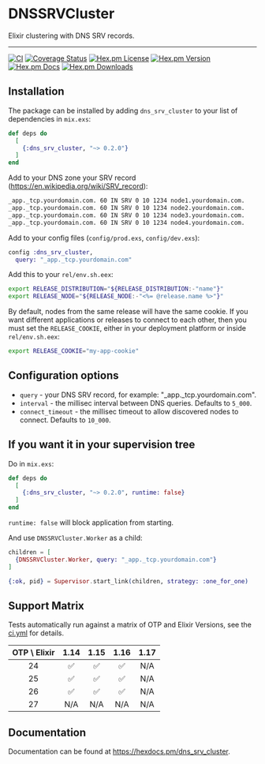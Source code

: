 # DNSSRVCluster

Elixir clustering with DNS SRV records.

---

[![CI](https://github.com/pertsevds/dns_srv_cluster/actions/workflows/ci.yml/badge.svg)](https://github.com/pertsevds/dns_srv_cluster/actions/workflows/ci.yml)
[![Coverage Status](https://coveralls.io/repos/github/pertsevds/dns_srv_cluster/badge.svg?branch=main)](https://coveralls.io/github/pertsevds/dns_srv_cluster?branch=main)
[![Hex.pm License](https://img.shields.io/hexpm/l/dns_srv_cluster)](https://hex.pm/packages/dns_srv_cluster)
[![Hex.pm Version](https://img.shields.io/hexpm/v/dns_srv_cluster)](https://hex.pm/packages/dns_srv_cluster)
[![Hex.pm Docs](https://img.shields.io/badge/hex-docs-lightgreen)](https://hexdocs.pm/nbpm)
[![Hex.pm Downloads](https://img.shields.io/hexpm/dt/dns_srv_cluster)](https://hex.pm/packages/dns_srv_cluster)

## Installation

The package can be installed by adding `dns_srv_cluster` to your list of dependencies in `mix.exs`:

```elixir
def deps do
  [
    {:dns_srv_cluster, "~> 0.2.0"}
  ]
end
```

Add to your DNS zone your SRV record (https://en.wikipedia.org/wiki/SRV_record):

```sh
_app._tcp.yourdomain.com. 60 IN SRV 0 10 1234 node1.yourdomain.com.
_app._tcp.yourdomain.com. 60 IN SRV 0 10 1234 node2.yourdomain.com.
_app._tcp.yourdomain.com. 60 IN SRV 0 10 1234 node3.yourdomain.com.
_app._tcp.yourdomain.com. 60 IN SRV 0 10 1234 node4.yourdomain.com.
```

Add to your config files (`config/prod.exs`, `config/dev.exs`):

```elixir
config :dns_srv_cluster,
  query: "_app._tcp.yourdomain.com"
```

Add this to your `rel/env.sh.eex`:

```sh
export RELEASE_DISTRIBUTION="${RELEASE_DISTRIBUTION:-"name"}"
export RELEASE_NODE="${RELEASE_NODE:-"<%= @release.name %>"}"
```

By default, nodes from the same release will have the same cookie. If you want different
applications or releases to connect to each other, then you must set the `RELEASE_COOKIE`,
either in your deployment platform or inside `rel/env.sh.eex`:

```sh
export RELEASE_COOKIE="my-app-cookie"
```

## Configuration options

  * `query` - your DNS SRV record, for example: "_app._tcp.yourdomain.com".
  * `interval` - the millisec interval between DNS queries. Defaults to `5_000`.
  * `connect_timeout` - the millisec timeout to allow discovered nodes to connect. Defaults to `10_000`.


## If you want it in your supervision tree

Do in `mix.exs`:

```elixir
def deps do
  [
    {:dns_srv_cluster, "~> 0.2.0", runtime: false}
  ]
end
```

`runtime: false` will block application from starting.

And use `DNSSRVCluster.Worker` as a child:

```elixir
children = [
  {DNSSRVCluster.Worker, query: "_app._tcp.yourdomain.com"}
]

{:ok, pid} = Supervisor.start_link(children, strategy: :one_for_one)
```

## Support Matrix

Tests automatically run against a matrix of OTP and Elixir Versions, see the [ci.yml](https://github.com/pertsevds/dns_srv_cluster/tree/main/.github/workflows/ci.yml) for details.

| OTP \ Elixir | 1.14 | 1.15 | 1.16 | 1.17 |
|:------------:|:----:|:----:|:----:|:----:|
| 24           | ✅   | ✅   | ✅  | N/A  |
| 25           | ✅   | ✅   | ✅  | N/A  |
| 26           | ✅   | ✅   | ✅  | N/A  |
| 27           | N/A   | N/A   | N/A  | N/A  |

## Documentation

Documentation can be found at <https://hexdocs.pm/dns_srv_cluster>.
